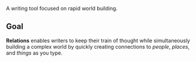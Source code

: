 A writing tool focused on rapid world building.

## Goal
**Relations** enables writers to keep their train of thought while simultaneously building a complex world by quickly creating connections to *people*, *places*, and *things* as you type.